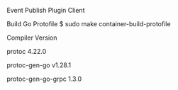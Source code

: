 Event Publish Plugin Client

Build Go Protofile
$ sudo make container-build-protofile

Compiler Version

protoc 4.22.0

protoc-gen-go v1.28.1

protoc-gen-go-grpc 1.3.0
